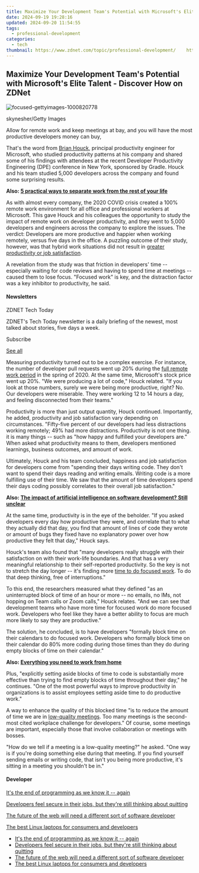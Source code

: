 ```yaml
---
title: Maximize Your Development Team's Potential with Microsoft's Elite Talent - Discover How on ZDNet
date: 2024-09-19 19:28:16
updated: 2024-09-20 11:54:55
tags:
  - professional-development
categories:
  - tech
thumbnail: https://www.zdnet.com/topic/professional-development/    https://www.zdnet.com/a/img/resize/7b64ff7124af3c0770b805180825a8347bd5df84/2023/10/23/190b844c-a03c-4e13-ac51-bf402eeaff5c/focused-gettyimages-1000820778.jpg?width=170&height=96&fit=crop&auto=webp
---
```


## Maximize Your Development Team's Potential with Microsoft's Elite Talent - Discover How on ZDNet

![focused-gettyimages-1000820778](https://www.zdnet.com/a/img/resize/5bc5a6dc30319f3426add91254897c5eb9f2d721/2023/10/23/190b844c-a03c-4e13-ac51-bf402eeaff5c/focused-gettyimages-1000820778.jpg?auto=webp&width=1280)

skynesher/Getty Images

Allow for remote work and keep meetings at bay, and you will have the most productive developers money can buy, 

That's the word from [Brian Houck](https://www.linkedin.com/in/brian-houck-b4123132/), principal productivity engineer for Microsoft, who studied productivity patterns at his company and shared some of his findings with attendees at the recent Developer Productivity Engineering (DPE) conference in New York, sponsored by Gradle. Houck and his team studied 5,000 developers across the company and found some surprising results. 

**Also: [5 practical ways to separate work from the rest of your life](https://www.zdnet.com/home-and-office/work-life/5-practical-ways-to-separate-work-from-the-rest-of-your-life/)**

As with almost every company, the 2020 COVID crisis created a 100% remote work environment for all office and professional workers at Microsoft. This gave Houck and his colleagues the opportunity to study the impact of remote work on developer productivity, and they went to 5,000 developers and engineers across the company to explore the issues. The verdict: Developers are more productive and happier when working remotely, versus five days in the office. A puzzling outcome of their study, however, was that hybrid work situations did not result in [greater productivity or job satisfaction](https://www.zdnet.com/article/want-more-productivity-have-everyone-think-like-a-developer/). 

A revelation from the study was that friction in developers' time -- especially waiting for code reviews and having to spend time at meetings -- caused them to lose focus. "Focused work" is key, and the distraction factor was a key inhibitor to productivity, he said.

#### Newsletters

ZDNET Tech Today

ZDNET's Tech Today newsletter is a daily briefing of the newest, most talked about stories, five days a week.

 Subscribe

[See all](https://www.zdnet.com/newsletters/)

Measuring productivity turned out to be a complex exercise. For instance, the number of developer pull requests went up 20% during the [full remote work period](https://www.zdnet.com/home-and-office/work-life/hybrid-and-remote-work-the-state-of-play-in-2023/) in the spring of 2020\. At the same time, Microsoft's stock price went up 20%. "We were producing a lot of code," Houck related. "If you look at those numbers, surely we were being more productive, right? No. Our developers were miserable. They were working 12 to 14 hours a day, and feeling disconnected from their teams."

Productivity is more than just output quantity, Houck continued. Importantly, he added, productivity and job satisfaction vary depending on circumstances. "Fifty-five percent of our developers had less distractions working remotely; 49% had more distractions. Productivity is not one thing. it is many things -- such as "how happy and fulfilled your developers are." When asked what productivity means to them, developers mentioned learnings, business outcomes, and amount of work.

Ultimately, Houck and his team concluded, happiness and job satisfaction for developers come from "spending their days writing code. They don't want to spend their days reading and writing emails. Writing code is a more fulfilling use of their time. We saw that the amount of time developers spend their days coding possibly correlates to their overall job satisfaction."

**Also: [The impact of artificial intelligence on software development? Still unclear](https://www.zdnet.com/article/the-impact-of-artificial-intelligence-on-software-development-still-unclear/)**

At the same time, productivity is in the eye of the beholder. "If you asked developers every day how productive they were, and correlate that to what they actually did that day, you find that amount of lines of code they wrote or amount of bugs they fixed have no explanatory power over how productive they felt that day," Houck says.   

Houck's team also found that "many developers really struggle with their satisfaction on with their work-life boundaries. And that has a very meaningful relationship to their self-reported productivity. So the key is not to stretch the day longer -- it's finding more [time to do focused work](https://www.zdnet.com/education/professional-development/how-to-improve-your-focus-at-work/). To do that deep thinking, free of interruptions."

To this end, the researchers measured what they defined "as an uninterrupted block of time of an hour or more -- no emails, no IMs, not hopping on Team calls or Zoom calls," Houck relates. "And we can see that development teams who have more time for focused work do more focused work. Developers who feel like they have a better ability to focus are much more likely to say they are productive."  
  
The solution, he concluded, is to have developers "formally block time on their calendars to do focused work. Developers who formally block time on their calendar do 80% more coding during those times than they do during empty blocks of time on their calendar."

**Also: [Everything you need to work from home](https://www.zdnet.com/home-and-office/everything-you-need-to-work-remote/)**  
  
Plus, "explicitly setting aside blocks of time to code is substantially more effective than trying to find empty blocks of time throughout their day," he continues. "One of the most powerful ways to improve productivity in organizations is to assist employees setting aside time to do productive work."  
  
A way to enhance the quality of this blocked time "is to reduce the amount of time we are in [low-quality meetings](https://www.zdnet.com/article/zoom-adds-asynchronous-video-tool-to-help-you-avoid-unnecessary-meetings/). Too many meetings is the second-most cited workplace challenge for developers." Of course, some meetings are important, especially those that involve collaboration or meetings with bosses.   
  
"How do we tell if a meeting is a low-quality meeting?" he asked. "One way is if you're doing something else during that meeting. If you find yourself sending emails or writing code, that isn't you being more productive, it's sitting in a meeting you shouldn't be in."

#### Developer

[It's the end of programming as we know it -- again](https://www.zdnet.com/article/its-the-end-of-programming-as-we-know-it-again/ "It's the end of programming as we know it -- again")

[Developers feel secure in their jobs, but they're still thinking about quitting](https://www.zdnet.com/article/developers-feel-secure-in-their-jobs-but-theyre-still-thinking-about-quitting/ "Developers feel secure in their jobs, but they're still thinking about quitting")

[The future of the web will need a different sort of software developer](https://www.zdnet.com/article/the-future-of-the-web-will-need-a-different-sort-of-software-developer/ "The future of the web will need a different sort of software developer")

[The best Linux laptops for consumers and developers](https://www.zdnet.com/article/best-linux-laptop/ "The best Linux laptops for consumers and developers")

* [It's the end of programming as we know it -- again](https://www.zdnet.com/article/its-the-end-of-programming-as-we-know-it-again/ "It's the end of programming as we know it -- again")
* [Developers feel secure in their jobs, but they're still thinking about quitting](https://www.zdnet.com/article/developers-feel-secure-in-their-jobs-but-theyre-still-thinking-about-quitting/ "Developers feel secure in their jobs, but they're still thinking about quitting")
* [The future of the web will need a different sort of software developer](https://www.zdnet.com/article/the-future-of-the-web-will-need-a-different-sort-of-software-developer/ "The future of the web will need a different sort of software developer")
* [The best Linux laptops for consumers and developers](https://www.zdnet.com/article/best-linux-laptop/ "The best Linux laptops for consumers and developers")

<ins class="adsbygoogle"
     style="display:block"
     data-ad-format="autorelaxed"
     data-ad-client="ca-pub-7571918770474297"
     data-ad-slot="1223367746"></ins>



<ins class="adsbygoogle"
     style="display:block"
     data-ad-client="ca-pub-7571918770474297"
     data-ad-slot="8358498916"
     data-ad-format="auto"
     data-full-width-responsive="true"></ins>
